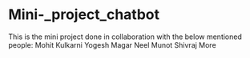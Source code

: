 # Mini-_project_chatbot

This is the mini project done in collaboration with the below mentioned people:
Mohit Kulkarni
Yogesh Magar
Neel Munot
Shivraj More 
